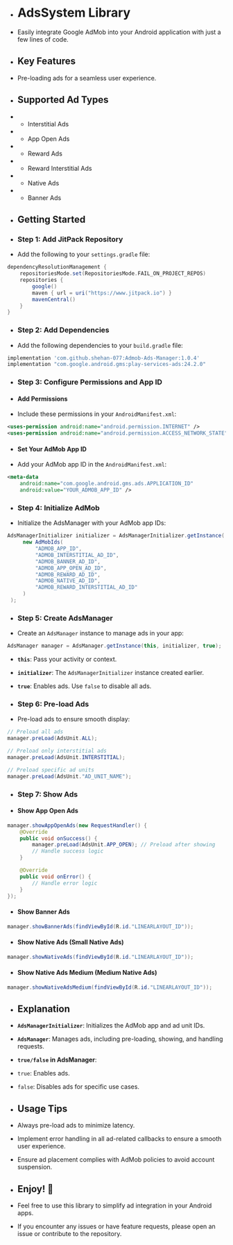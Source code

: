 * # AdsSystem Library
* Easily integrate Google AdMob into your Android application with just a few lines of code.

* ## Key Features
* Pre-loading ads for a seamless user experience.

* ## Supported Ad Types
* - Interstitial Ads
* - App Open Ads
* - Reward Ads
* - Reward Interstitial Ads
* - Native Ads
* - Banner Ads

* ## Getting Started

* ### Step 1: Add JitPack Repository
* Add the following to your `settings.gradle` file:

```gradle
dependencyResolutionManagement {
    repositoriesMode.set(RepositoriesMode.FAIL_ON_PROJECT_REPOS)
    repositories {
        google()
        maven { url = uri("https://www.jitpack.io") }
        mavenCentral()
    }
}
```

* ### Step 2: Add Dependencies
* Add the following dependencies to your `build.gradle` file:

```gradle
implementation 'com.github.shehan-077:Admob-Ads-Manager:1.0.4'
implementation "com.google.android.gms:play-services-ads:24.2.0"
```

* ### Step 3: Configure Permissions and App ID

* #### Add Permissions
* Include these permissions in your `AndroidManifest.xml`:

```xml
<uses-permission android:name="android.permission.INTERNET" />
<uses-permission android:name="android.permission.ACCESS_NETWORK_STATE" />
```

* #### Set Your AdMob App ID
* Add your AdMob app ID in the `AndroidManifest.xml`:

```xml
<meta-data
    android:name="com.google.android.gms.ads.APPLICATION_ID"
    android:value="YOUR_ADMOB_APP_ID" />
```

* ### Step 4: Initialize AdMob
* Initialize the AdsManager with your AdMob app IDs:

```java
AdsManagerInitializer initializer = AdsManagerInitializer.getInstance(
     new AdMobIds(
         "ADMOB_APP_ID", 
         "ADMOB_INTERSTITIAL_AD_ID", 
         "ADMOB_BANNER_AD_ID", 
         "ADMOB_APP_OPEN_AD_ID",
         "ADMOB_REWARD_AD_ID", 
         "ADMOB_NATIVE_AD_ID", 
         "ADMOB_REWARD_INTERSTITIAL_AD_ID"
     )
 );
```

* ### Step 5: Create AdsManager
* Create an `AdsManager` instance to manage ads in your app:

```java
AdsManager manager = AdsManager.getInstance(this, initializer, true);
```

* **`this`**: Pass your activity or context.
* **`initializer`**: The `AdsManagerInitializer` instance created earlier.
* **`true`**: Enables ads. Use `false` to disable all ads.

* ### Step 6: Pre-load Ads
* Pre-load ads to ensure smooth display:

```java
// Preload all ads
manager.preLoad(AdsUnit.ALL);

// Preload only interstitial ads
manager.preLoad(AdsUnit.INTERSTITIAL);

// Preload specific ad units
manager.preLoad(AdsUnit."AD_UNIT_NAME");
```

* ### Step 7: Show Ads

* #### Show App Open Ads
```java
manager.showAppOpenAds(new RequestHandler() {
    @Override
    public void onSuccess() {
        manager.preLoad(AdsUnit.APP_OPEN); // Preload after showing
        // Handle success logic
    }

    @Override
    public void onError() {
        // Handle error logic
    }
});
```

* #### Show Banner Ads
```java
manager.showBannerAds(findViewById(R.id."LINEARLAYOUT_ID"));
```

* #### Show Native Ads (Small Native Ads)
```java
manager.showNativeAds(findViewById(R.id."LINEARLAYOUT_ID"));
```
* #### Show Native Ads Medium (Medium Native Ads)
```java
manager.showNativeAdsMedium(findViewById(R.id."LINEARLAYOUT_ID"));
```

* ## Explanation
* **`AdsManagerInitializer`**: Initializes the AdMob app and ad unit IDs.
* **`AdsManager`**: Manages ads, including pre-loading, showing, and handling requests.
* **`true/false` in AdsManager**:
*   `true`: Enables ads.
*   `false`: Disables ads for specific use cases.

* ## Usage Tips
* Always pre-load ads to minimize latency.
* Implement error handling in all ad-related callbacks to ensure a smooth user experience.
* Ensure ad placement complies with AdMob policies to avoid account suspension.

* ## Enjoy! 🎉
* Feel free to use this library to simplify ad integration in your Android apps.
* If you encounter any issues or have feature requests, please open an issue or contribute to the repository.
